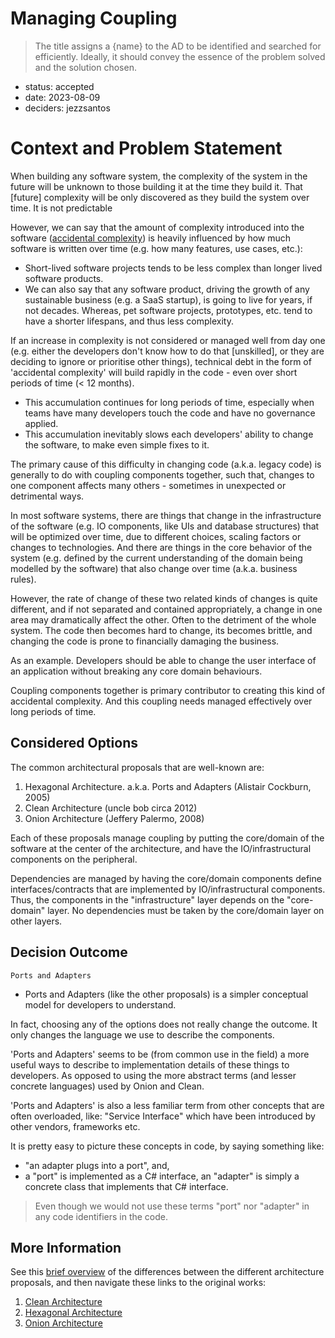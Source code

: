 # Managing Coupling

> The title assigns a {name} to the AD to be identified and searched for efficiently.
> Ideally, it should convey the essence of the problem solved and the solution chosen.

* status: accepted
* date: 2023-08-09
* deciders: jezzsantos

# Context and Problem Statement

When building any software system, the complexity of the system in the future will be unknown to those building it at the time they build it.
That \[future\] complexity will be only discovered as they build the system over time. It is not predictable

However, we can say that the amount of complexity introduced into the software ([accidental complexity](https://en.wikipedia.org/wiki/No_Silver_Bullet)) is heavily influenced by how much software is written over time (e.g. how many features, use cases, etc.):

* Short-lived software projects tends to be less complex than longer lived software products.
* We can also say that any software product, driving the growth of any sustainable business (e.g. a SaaS startup), is going to live for years, if not decades. Whereas, pet software projects, prototypes, etc. tend to have a shorter lifespans, and thus less complexity.

If an increase in complexity is not considered or managed well from day one (e.g. either the developers don't know how to do that \[unskilled\], or they are deciding to ignore or prioritise other things), technical debt in the form of 'accidental complexity' will build rapidly in the code - even over short periods of time (< 12 months).

* This accumulation continues for long periods of time, especially when teams have many developers touch the code and have no governance applied.
* This accumulation inevitably slows each developers' ability to change the software, to make even simple fixes to it.

The primary cause of this difficulty in changing code (a.k.a. legacy code) is generally to do with coupling components together, such that, changes to one component affects many others - sometimes in unexpected or detrimental ways.

In most software systems, there are things that change in the infrastructure of the software (e.g. IO components, like UIs and database structures) that will be optimized over time, due to different choices, scaling factors or changes to technologies. And there are things in the core behavior of the system (e.g. defined by the current understanding of the domain being modelled by the software) that also change over time (a.k.a. business rules).

However, the rate of change of these two related kinds of changes is quite different, and if not separated and contained appropriately, a change in one area may dramatically affect the other. Often to the detriment of the whole system. The code then becomes hard to change, its becomes brittle, and changing the code is prone to financially damaging the business.

As an example. Developers should be able to change the user interface of an application without breaking any core domain behaviours.

Coupling components together is primary contributor to creating this kind of accidental complexity. And this coupling needs managed effectively over long periods of time.

## Considered Options

The common architectural proposals that are well-known are:

1. Hexagonal Architecture. a.k.a. Ports and Adapters (Alistair Cockburn, 2005)
2. Clean Architecture (uncle bob circa 2012)
3. Onion Architecture (Jeffery Palermo, 2008)

Each of these proposals manage coupling by putting the core/domain of the software at the center of the architecture, and have the IO/infrastructural components on the peripheral.

Dependencies are managed by having the core/domain components define interfaces/contracts that are implemented by IO/infrastructural components. Thus, the components in the "infrastructure" layer depends on the "core-domain" layer. No dependencies must be taken by the core/domain layer on other layers.

## Decision Outcome

`Ports and Adapters`

* Ports and Adapters (like the other proposals) is a simpler conceptual model for developers to understand.

In fact, choosing any of the options does not really change the outcome. It only changes the language we use to describe the components.

'Ports and Adapters' seems to be (from common use in the field) a more useful ways to describe to implementation details of these things to developers. As opposed to using the more abstract terms (and lesser concrete languages) used by Onion and Clean.

'Ports and Adapters' is also a less familiar term from other concepts that are often overloaded, like: "Service Interface" which have been introduced by other vendors, frameworks etc.

It is pretty easy to picture these concepts in code, by saying something like:

* "an adapter plugs into a port", and,
* a "port" is implemented as a C# interface, an "adapter" is simply a concrete class that implements that C# interface.

> Even though we would not use these terms "port" nor "adapter" in any code identifiers in the code.

## More Information

See this [brief overview](https://medium.com/@edamtoft/onion-vs-clean-vs-hexagonal-architecture-9ad94a27da91) of the differences between the different architecture proposals, and then navigate these links to the original works:

1. [Clean Architecture](https://blog.cleancoder.com/uncle-bob/2012/08/13/the-clean-architecture.html)
2. [Hexagonal Architecture](https://alistair.cockburn.us/hexagonal-architecture/)
3. [Onion Architecture](https://jeffreypalermo.com/2008/07/the-onion-architecture-part-1/)